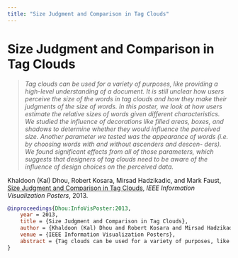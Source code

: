 ```yaml
---
title: "Size Judgment and Comparison in Tag Clouds"
---
```


# Size Judgment and Comparison in Tag Clouds

> _Tag clouds can be used for a variety of purposes, like providing a high-level understanding of a document. It is still unclear how users perceive the size of the words in tag clouds and how they make their judgments of the size of words. In this poster, we look at how users estimate the relative sizes of words given different characteristics. We studied the influence of decorations like filled areas, boxes, and shadows to determine whether they would influence the perceived size. Another parameter we tested was the appearance of words (i.e. by choosing words with and without ascenders and descen- ders). We found significant effects from all of those parameters, which suggests that designers of tag clouds need to be aware of the influence of design choices on the perceived data._

Khaldoon (Kal) Dhou, Robert Kosara, Mirsad Hadzikadic, and Mark Faust, <a href="https://media.eagereyes.org/papers/2013/Dhou-InfoVisPoster-2013.pdf" target="_blank">Size Judgment and Comparison in Tag Clouds</a>, _IEEE Information Visualization Posters_, 2013.


```bibtex
@inproceedings{Dhou:InfoVisPoster:2013,
	year = 2013,
	title = {Size Judgment and Comparison in Tag Clouds},
	author = {Khaldoon (Kal) Dhou and Robert Kosara and Mirsad Hadzikadic and Mark Faust},
	venue = {IEEE Information Visualization Posters},
	abstract = {Tag clouds can be used for a variety of purposes, like providing a high-level understanding of a document. It is still unclear how users perceive the size of the words in tag clouds and how they make their judgments of the size of words. In this poster, we look at how users estimate the relative sizes of words given different characteristics. We studied the influence of decorations like filled areas, boxes, and shadows to determine whether they would influence the perceived size. Another parameter we tested was the appearance of words (i.e. by choosing words with and without ascenders and descen- ders). We found significant effects from all of those parameters, which suggests that designers of tag clouds need to be aware of the influence of design choices on the perceived data.},
}
```

